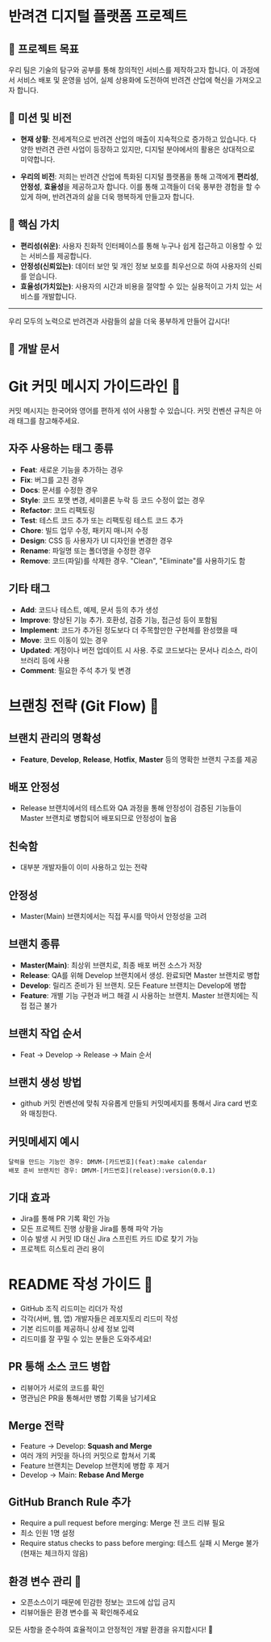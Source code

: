 # 반려견 디지털 플랫폼 프로젝트

## 🌟 프로젝트 목표

우리 팀은 기술의 탐구와 공부를 통해 창의적인 서비스를 제작하고자 합니다. 이 과정에서 서비스 배포 및 운영을 넘어, 실제 상용화에 도전하여 반려견 산업에 혁신을 가져오고자 합니다.

## 🚀 미션 및 비전

- **현재 상황**: 전세계적으로 반려견 산업의 매출이 지속적으로 증가하고 있습니다. 다양한 반려견 관련 사업이 등장하고 있지만, 디지털 분야에서의 활용은 상대적으로 미약합니다.

- **우리의 비전**: 저희는 반려견 산업에 특화된 디지털 플랫폼을 통해 고객에게 **편리성**, **안정성**, **효율성**을 제공하고자 합니다. 이를 통해 고객들이 더욱 풍부한 경험을 할 수 있게 하며, 반려견과의 삶을 더욱 행복하게 만들고자 합니다.

## 🎯 핵심 가치

- **편리성(쉬운)**: 사용자 친화적 인터페이스를 통해 누구나 쉽게 접근하고 이용할 수 있는 서비스를 제공합니다.
- **안정성(신뢰있는)**: 데이터 보안 및 개인 정보 보호를 최우선으로 하여 사용자의 신뢰를 얻습니다.
- **효율성(가치있는)**: 사용자의 시간과 비용을 절약할 수 있는 실용적이고 가치 있는 서비스를 개발합니다.

---

우리 모두의 노력으로 반려견과 사람들의 삶을 더욱 풍부하게 만들어 갑시다!

## 📄 개발 문서

# Git 커밋 메시지 가이드라인 📝

커밋 메시지는 한국어와 영어를 편하게 섞어 사용할 수 있습니다. 커밋 컨벤션 규칙은 아래 태그를 참고해주세요.

## 자주 사용하는 태그 종류
- **Feat**: 새로운 기능을 추가하는 경우
- **Fix**: 버그를 고친 경우
- **Docs**: 문서를 수정한 경우
- **Style**: 코드 포맷 변경, 세미콜론 누락 등 코드 수정이 없는 경우
- **Refactor**: 코드 리팩토링
- **Test**: 테스트 코드 추가 또는 리팩토링 테스트 코드 추가
- **Chore**: 빌드 업무 수정, 패키지 매니저 수정
- **Design**: CSS 등 사용자가 UI 디자인을 변경한 경우
- **Rename**: 파일명 또는 폴더명을 수정한 경우
- **Remove**: 코드(파일)를 삭제한 경우. "Clean", "Eliminate"를 사용하기도 함

## 기타 태그
- **Add**: 코드나 테스트, 예제, 문서 등의 추가 생성
- **Improve**: 향상된 기능 추가. 호환성, 검증 기능, 접근성 등이 포함됨
- **Implement**: 코드가 추가된 정도보다 더 주목할만한 구현체를 완성했을 때
- **Move**: 코드 이동이 있는 경우
- **Updated**: 계정이나 버전 업데이트 시 사용. 주로 코드보다는 문서나 리소스, 라이브러리 등에 사용
- **Comment**: 필요한 주석 추가 및 변경

# 브랜칭 전략 (Git Flow) 🌿

## 브랜치 관리의 명확성
- **Feature**, **Develop**, **Release**, **Hotfix**, **Master** 등의 명확한 브랜치 구조를 제공

## 배포 안정성
- Release 브랜치에서의 테스트와 QA 과정을 통해 안정성이 검증된 기능들이 Master 브랜치로 병합되어 배포되므로 안정성이 높음

## 친숙함
- 대부분 개발자들이 이미 사용하고 있는 전략

## 안정성
- Master(Main) 브랜치에서는 직접 푸시를 막아서 안정성을 고려

## 브랜치 종류
- **Master(Main)**: 최상위 브랜치로, 최종 배포 버전 소스가 저장
- **Release**: QA를 위해 Develop 브랜치에서 생성. 완료되면 Master 브랜치로 병합
- **Develop**: 릴리즈 준비가 된 브랜치. 모든 Feature 브랜치는 Develop에 병합
- **Feature**: 개별 기능 구현과 버그 해결 시 사용하는 브랜치. Master 브랜치에는 직접 접근 불가

## 브랜치 작업 순서
- Feat → Develop → Release → Main 순서

## 브랜치 생성 방법
- github 커밋 컨벤션에 맞춰 자유롭게 만들되 커밋메세지를 통해서 Jira card 번호와 매칭한다.

## 커밋메세지 예시
    달력을 만드는 기능인 경우: DMVM-[카드번호](feat):make calendar
    배포 준비 브랜치인 경우: DMVM-[카드번호](release):version(0.0.1)
    
## 기대 효과
- Jira를 통해 PR 기록 확인 가능
- 모든 프로젝트 진행 상황을 Jira를 통해 파악 가능
- 이슈 발생 시 커밋 ID 대신 Jira 스프린트 카드 ID로 찾기 가능
- 프로젝트 히스토리 관리 용이

# README 작성 가이드 📘
- GitHub 조직 리드미는 리더가 작성
- 각각(서버, 웹, 앱) 개발자들은 레포지토리 리드미 작성
- 기본 리드미를 제공하니 상세 정보 입력
- 리드미를 잘 꾸밀 수 있는 분들은 도와주세요!

## PR 통해 소스 코드 병합
- 리뷰어가 서로의 코드를 확인
- 명관님은 PR을 통해서만 병합 기록을 남기세요

## Merge 전략
- Feature → Develop: **Squash and Merge**
- 여러 개의 커밋을 하나의 커밋으로 합쳐서 기록
- Feature 브랜치는 Develop 브랜치에 병합 후 제거
- Develop → Main: **Rebase And Merge**

## GitHub Branch Rule 추가
- Require a pull request before merging: Merge 전 코드 리뷰 필요
- 최소 인원 1명 설정
- Require status checks to pass before merging: 테스트 실패 시 Merge 불가 (현재는 체크하지 않음)

## 환경 변수 관리 🔐
- 오픈소스이기 때문에 민감한 정보는 코드에 삽입 금지
- 리뷰어들은 환경 변수를 꼭 확인해주세요

모든 사항을 준수하여 효율적이고 안정적인 개발 환경을 유지합시다! 🚀
